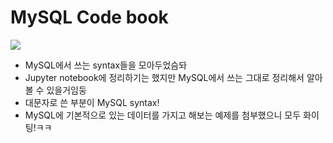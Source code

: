 # MySQL Code book

![](https://lh5.googleusercontent.com/I0IrqCO1FV72CvvDLOIFYoaURa0bsJLRQa8wOBf11DY77XVrGSNhWtzhBaRZYHckp1n0KozV3EmgIQlRXVcmPiI1HPKLh8Y2x6N-nM_nr9gpW8Xeb464oyIC0a-lwu_GCtbmG-cF)

- MySQL에서 쓰는 syntax들을 모아두었슴돠
- Jupyter notebook에 정리하기는 했지만 MySQL에서 쓰는 그대로 정리해서 알아볼 수 있을거임둥
- 대문자로 쓴 부분이 MySQL syntax!
- MySQL에 기본적으로 있는 데이터를 가지고 해보는 예제를 첨부했으니 모두 화이팅!ㅋㅋ
